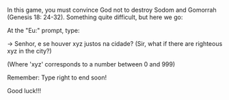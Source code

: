 In this game, you must convince God not to destroy Sodom and Gomorrah (Genesis 18: 24-32).
Something quite difficult, but here we go:

At the "Eu:" prompt, type:

-> Senhor, e se houver xyz justos na cidade? (Sir, what if there are righteous xyz in the city?)

(Where 'xyz' corresponds to a number between 0 and 999)

Remember: Type right to end soon!

Good luck!!!